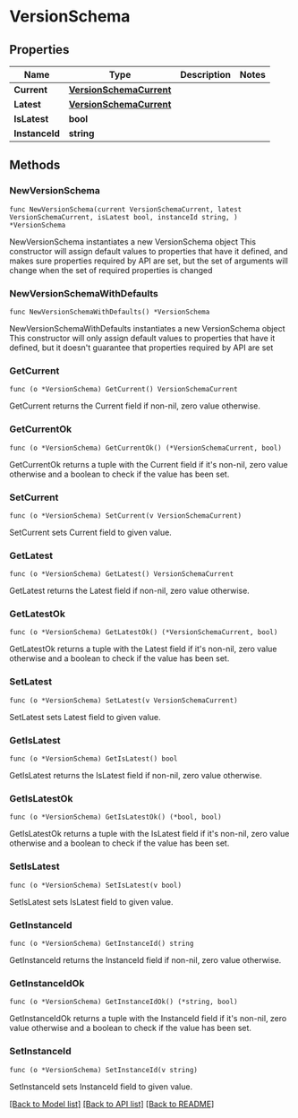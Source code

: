 # VersionSchema

## Properties

Name | Type | Description | Notes
------------ | ------------- | ------------- | -------------
**Current** | [**VersionSchemaCurrent**](VersionSchemaCurrent.md) |  | 
**Latest** | [**VersionSchemaCurrent**](VersionSchemaCurrent.md) |  | 
**IsLatest** | **bool** |  | 
**InstanceId** | **string** |  | 

## Methods

### NewVersionSchema

`func NewVersionSchema(current VersionSchemaCurrent, latest VersionSchemaCurrent, isLatest bool, instanceId string, ) *VersionSchema`

NewVersionSchema instantiates a new VersionSchema object
This constructor will assign default values to properties that have it defined,
and makes sure properties required by API are set, but the set of arguments
will change when the set of required properties is changed

### NewVersionSchemaWithDefaults

`func NewVersionSchemaWithDefaults() *VersionSchema`

NewVersionSchemaWithDefaults instantiates a new VersionSchema object
This constructor will only assign default values to properties that have it defined,
but it doesn't guarantee that properties required by API are set

### GetCurrent

`func (o *VersionSchema) GetCurrent() VersionSchemaCurrent`

GetCurrent returns the Current field if non-nil, zero value otherwise.

### GetCurrentOk

`func (o *VersionSchema) GetCurrentOk() (*VersionSchemaCurrent, bool)`

GetCurrentOk returns a tuple with the Current field if it's non-nil, zero value otherwise
and a boolean to check if the value has been set.

### SetCurrent

`func (o *VersionSchema) SetCurrent(v VersionSchemaCurrent)`

SetCurrent sets Current field to given value.


### GetLatest

`func (o *VersionSchema) GetLatest() VersionSchemaCurrent`

GetLatest returns the Latest field if non-nil, zero value otherwise.

### GetLatestOk

`func (o *VersionSchema) GetLatestOk() (*VersionSchemaCurrent, bool)`

GetLatestOk returns a tuple with the Latest field if it's non-nil, zero value otherwise
and a boolean to check if the value has been set.

### SetLatest

`func (o *VersionSchema) SetLatest(v VersionSchemaCurrent)`

SetLatest sets Latest field to given value.


### GetIsLatest

`func (o *VersionSchema) GetIsLatest() bool`

GetIsLatest returns the IsLatest field if non-nil, zero value otherwise.

### GetIsLatestOk

`func (o *VersionSchema) GetIsLatestOk() (*bool, bool)`

GetIsLatestOk returns a tuple with the IsLatest field if it's non-nil, zero value otherwise
and a boolean to check if the value has been set.

### SetIsLatest

`func (o *VersionSchema) SetIsLatest(v bool)`

SetIsLatest sets IsLatest field to given value.


### GetInstanceId

`func (o *VersionSchema) GetInstanceId() string`

GetInstanceId returns the InstanceId field if non-nil, zero value otherwise.

### GetInstanceIdOk

`func (o *VersionSchema) GetInstanceIdOk() (*string, bool)`

GetInstanceIdOk returns a tuple with the InstanceId field if it's non-nil, zero value otherwise
and a boolean to check if the value has been set.

### SetInstanceId

`func (o *VersionSchema) SetInstanceId(v string)`

SetInstanceId sets InstanceId field to given value.



[[Back to Model list]](../README.md#documentation-for-models) [[Back to API list]](../README.md#documentation-for-api-endpoints) [[Back to README]](../README.md)


